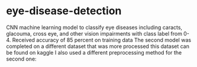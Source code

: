 # eye-disease-detection
CNN machine learning model to classify eye diseases including caracts, glacouma, cross eye, and other vision impairments with class label from 0-4. 
Received accuracy of 85 percent on training data
The second model was completed on a different dataset that was more processed 
this dataset can be found on kaggle
I also used a different preprocessing method for the second one:

